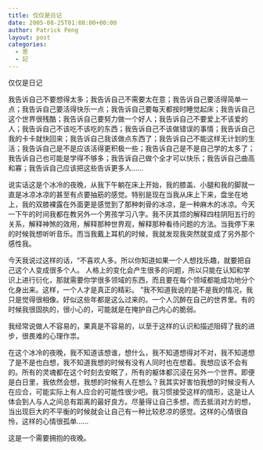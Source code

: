 ```yaml
---
title: 仅仅是日记
date: 2005-08-25T01:08:00+00:00
author: Patrick Peng
layout: post
categories:
  - 思
  - 記
---
```

仅仅是日记

我告诉自己不要想得太多；我告诉自己不需要太在意；我告诉自己要活得简单一点；我告诉自己要活得快乐一点；我告诉自己要每天都按时睡觉起床；我告诉自己这个世界很残酷；我告诉自己要努力做一个好人；我告诉自己不要爱上不该爱的人；我告诉自己不该吃不该吃的东西；我告诉自己不该做错误的事情；我告诉自己我的卡卡就快回来；我告诉自己我该做点东西了；我告诉自己不能这样无计划的生活；我告诉自己是不是应该活得更积极一些；我告诉自己是不是自己学的太多了；我告诉自己也可能是学得不够多；我告诉自己做个全才可以快乐；我告诉自己曲高和寡；我告诉自己应该把这些告诉更多人……

说实话这是个冰冷的夜晚，从我下午躺在床上开始，我的膝盖、小腿和我的脚就一直是冰凉冰凉的甚至有点要抽筋的感觉。特别是现在当我从床上下来，盘坐在地上，我的双膝裸露在外面更是感觉到了那种刺骨的冰凉，是一种麻木的冰凉。今天一下午的时间我都在教另外一个男孩学习八字。我不厌其烦的解释四柱阴阳五行的关系，解释神煞的效用，解释那种世界观，解释那种看待问题的方法。当我停下来的时候我想听听音乐。而当我戴上耳机的时候，我就发现我突然就变成了另外那个感性我。

今天我说过这样的话，“不喜欢人多。所以你知道如果一个人想找乐趣，就要把自己这个人变成很多个人。 人格上的变化会产生很多的问题，所以只能在认知和学识上进行衍化，那就需要你学很多领域的东西，而且要在每个领域都能成功地分个化身出来。这样，一个人才是真正的精彩。 ”我不知道我说的是不是我的情况，我只是觉得很相像。好似这些年都是这么过来的。一个人沉醉在自己的世界里。有的时候我很固执的，很小心的，可能就是在掩护自己内心的脆弱。

我经常说做人不容易的，果真是不容易的，以至于这样的认识和描述阻碍了我的进步，很畏难的心理作祟。

在这个冰冷的夜晚，我不知道该想谁，想什么，我不知道想得对不对，我不知道想了是不是也白想，我不知道我想的时候有没有人同时也在想着。我想应该不会有的。所有的灵魂都在这个时刻去安眠了，所有的躯体都沉浸在另外一个世界。即便是白日里，我依然会想，我想的时候有人在想么？我其实好害怕我想的时候没有人在应合，可能实际上有人应合的可能性很少吧。我习惯接受这样的情形，这是让人体会到人与人之间总有距离的最好良方。尽量得让自己多想，而去抵消对方的想，当出现巨大的不平衡的时候就会让自己有一种比较悲凉的感觉。这样的心情很自怜，这样的心情很孤单……

这是一个需要拥抱的夜晚。
